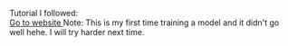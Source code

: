 Tutorial I followed:<br>
<a href="https://pylessons.com/YOLOv3-custom-training"> Go to website </a>
Note: This is my first time training a model and it didn't go well hehe. I will try harder next time.
